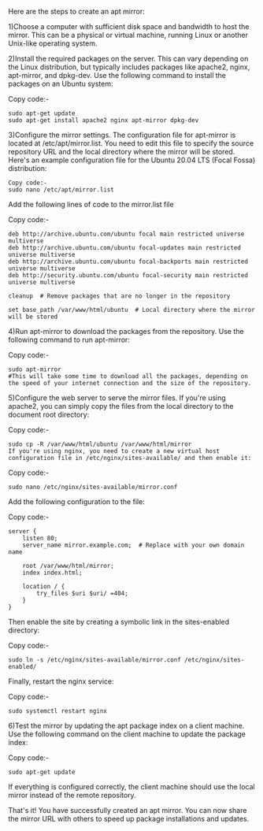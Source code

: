 Here are the steps to create an apt mirror:

1)Choose a computer with sufficient disk space and bandwidth to host the mirror. This can be a physical or virtual machine, running Linux or another Unix-like operating system.

2)Install the required packages on the server. This can vary depending on the Linux distribution, but typically includes packages like apache2, nginx, apt-mirror, and dpkg-dev. Use the following command to install the packages on an Ubuntu system:

Copy code:-
```
sudo apt-get update
sudo apt-get install apache2 nginx apt-mirror dpkg-dev
```

3)Configure the mirror settings. The configuration file for apt-mirror is located at /etc/apt/mirror.list. You need to edit this file to specify the source repository URL and the local directory where the mirror will be stored. Here's an example configuration file for the Ubuntu 20.04 LTS (Focal Fossa) distribution:
```
Copy code:-
sudo nano /etc/apt/mirror.list
```
Add the following lines of code to the mirror.list file

Copy code:-
```
deb http://archive.ubuntu.com/ubuntu focal main restricted universe multiverse
deb http://archive.ubuntu.com/ubuntu focal-updates main restricted universe multiverse
deb http://archive.ubuntu.com/ubuntu focal-backports main restricted universe multiverse
deb http://security.ubuntu.com/ubuntu focal-security main restricted universe multiverse

cleanup  # Remove packages that are no longer in the repository

set base_path /var/www/html/ubuntu  # Local directory where the mirror will be stored
```

4)Run apt-mirror to download the packages from the repository. Use the following command to run apt-mirror:

Copy code:-

```
sudo apt-mirror
#This will take some time to download all the packages, depending on the speed of your internet connection and the size of the repository.
```


5)Configure the web server to serve the mirror files. If you're using apache2, you can simply copy the files from the local directory to the document root directory:

Copy code:-
```
sudo cp -R /var/www/html/ubuntu /var/www/html/mirror
If you're using nginx, you need to create a new virtual host configuration file in /etc/nginx/sites-available/ and then enable it:
```
Copy code:-
```
sudo nano /etc/nginx/sites-available/mirror.conf
```
Add the following configuration to the file:

Copy code:-
```
server {
    listen 80;
    server_name mirror.example.com;  # Replace with your own domain name

    root /var/www/html/mirror;
    index index.html;

    location / {
        try_files $uri $uri/ =404;
    }
}
```
Then enable the site by creating a symbolic link in the sites-enabled directory:


Copy code:-
```
sudo ln -s /etc/nginx/sites-available/mirror.conf /etc/nginx/sites-enabled/
```

Finally, restart the nginx service:

Copy code:-
```
sudo systemctl restart nginx
```
6)Test the mirror by updating the apt package index on a client machine. Use the following command on the client machine to update the package index:

Copy code:-
```
sudo apt-get update
```

If everything is configured correctly, the client machine should use the local mirror instead of the remote repository.


That's it! You have successfully created an apt mirror. You can now share the mirror URL with others to speed up package installations and updates.
